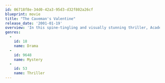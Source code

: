 ```yaml
---
id: 06718f8e-34d0-42a3-95d3-d32f802a26cf
blueprint: movie
title: "The Caveman's Valentine"
release_date: '2001-01-19'
overview: 'In this spine-tingling and visually stunning thriller, Academy AwardÂ®-nominee Samuel L. Jackson (Unbreakable, Shaft, Pulp Fiction delivers a "full-throttle performance" (People) as Romulus Ledbetter, a misunderstood musician turned recluse, hiding from personal demons in a New York City cave.  When Romulus finds the frozen body of a young drifter in a tree, the authorities - including his police officer daughter (Aunjanne Ellis) - claim the death is accidental. Romulus is convinced the man was murdered by prominent art photographer David Leppenraub (Colm Feore). But how can he prove he''s right when everyone thinks he''s insane?'
genres:
  -
    id: 18
    name: Drama
  -
    id: 9648
    name: Mystery
  -
    id: 53
    name: Thriller
---
```

